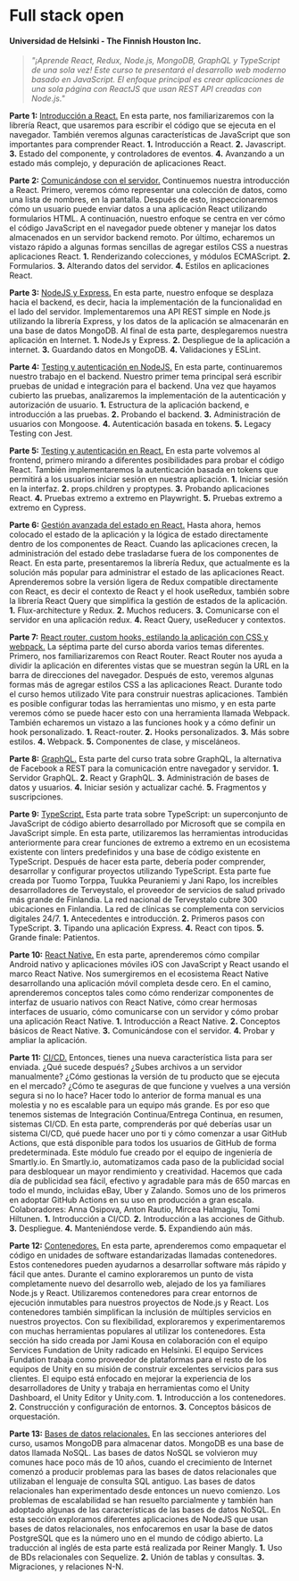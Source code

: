 # Full stack open
#### Universidad de Helsinki - The Finnish Houston Inc.
> _"¡Aprende React, Redux, Node.js, MongoDB, GraphQL y TypeScript de una sola vez! Este curso te presentará el desarrollo web moderno basado en JavaScript. El enfoque principal es crear aplicaciones de una sola página con ReactJS que usan REST API creadas con Node.js."_

**Parte 1:** [Introducción a React.](https://github.com/thiago-laurence/full-stack-open/tree/main/part1/part1)
En esta parte, nos familiarizaremos con la librería React, que usaremos para escribir el código que se ejecuta en el navegador. También veremos algunas características de JavaScript que son importantes para comprender React.
**1.** Introducción a React.
**2.** Javascript.
**3.** Estado del componente, y controladores de eventos.
**4.** Avanzando a un estado más complejo, y depuración de aplicaciones React.

**Parte 2:** [Comunicándose con el servidor.](https://github.com/thiago-laurence/full-stack-open/tree/main/part2/part2)
Continuemos nuestra introducción a React. Primero, veremos cómo representar una colección de datos, como una lista de nombres, en la pantalla. Después de esto, inspeccionaremos cómo un usuario puede enviar datos a una aplicación React utilizando formularios HTML. A continuación, nuestro enfoque se centra en ver cómo el código JavaScript en el navegador puede obtener y manejar los datos almacenados en un servidor backend remoto. Por último, echaremos un vistazo rápido a algunas formas sencillas de agregar estilos CSS a nuestras aplicaciones React.
**1.** Renderizando colecciones, y módulos ECMAScript.
**2.** Formularios.
**3.** Alterando datos del servidor.
**4.** Estilos en aplicaciones React.

**Parte 3:** [NodeJS y Express.](https://github.com/thiago-laurence/full-stack-open/tree/main/part3)
En esta parte, nuestro enfoque se desplaza hacia el backend, es decir, hacia la implementación de la funcionalidad en el lado del servidor. Implementaremos una API REST simple en Node.js utilizando la librería Express, y los datos de la aplicación se almacenarán en una base de datos MongoDB. Al final de esta parte, desplegaremos nuestra aplicación en Internet.
**1.** NodeJs y Express.
**2.** Despliegue de la aplicación a internet.
**3.** Guardando datos en MongoDB.
**4.** Validaciones y ESLint.

**Parte 4:** [Testing y autenticación en NodeJS.](https://github.com/thiago-laurence/full-stack-open/tree/main/part4)
En esta parte, continuaremos nuestro trabajo en el backend. Nuestro primer tema principal será escribir pruebas de unidad e integración para el backend. Una vez que hayamos cubierto las pruebas, analizaremos la implementación de la autenticación y autorización de usuario.
**1.** Estructura de la aplicación backend, e introducción a las pruebas.
**2.** Probando el backend.
**3.** Administración de usuarios con Mongoose.
**4.** Autenticación basada en tokens.
**5.** Legacy Testing con Jest.

**Parte 5:** [Testing y autenticación en React.](https://github.com/thiago-laurence/full-stack-open/tree/main/part5)
En esta parte volvemos al frontend, primero mirando a diferentes posibilidades para probar el código React. También implementaremos la autenticación basada en tokens que permitirá a los usuarios iniciar sesión en nuestra aplicación.
**1.** Iniciar sesión en la interfaz.
**2.** props.children y proptypes.
**3.** Probando aplicaciones React.
**4.** Pruebas extremo a extremo en Playwright.
**5.** Pruebas extremo a extremo en Cypress.

**Parte 6:** [Gestión avanzada del estado en React.](https://github.com/thiago-laurence/full-stack-open/tree/main/part6/part6)
Hasta ahora, hemos colocado el estado de la aplicación y la lógica de estado directamente dentro de los componentes de React. Cuando las aplicaciones crecen, la administración del estado debe trasladarse fuera de los componentes de React. En esta parte, presentaremos la librería Redux, que actualmente es la solución más popular para administrar el estado de las aplicaciones React.
Aprenderemos sobre la versión ligera de Redux compatible directamente con React, es decir el contexto de React y el hook useRedux, también sobre la librería React Query que simplifica la gestión de estados de la aplicación.
**1.** Flux-architecture y Redux.
**2.** Muchos reducers.
**3.** Comunicarse con el servidor en una aplicación redux.
**4.** React Query, useReducer y contextos.

**Parte 7:** [React router, custom hooks, estilando la aplicación con CSS y webpack.](https://github.com/thiago-laurence/full-stack-open/tree/main/part7/part7)
La séptima parte del curso aborda varios temas diferentes. Primero, nos familiarizaremos con React Router. React Router nos ayuda a dividir la aplicación en diferentes vistas que se muestran según la URL en la barra de direcciones del navegador. Después de esto, veremos algunas formas más de agregar estilos CSS a las aplicaciones React. Durante todo el curso hemos utilizado Vite para construir nuestras aplicaciones. También es posible configurar todas las herramientas uno mismo, y en esta parte veremos cómo se puede hacer esto con una herramienta llamada Webpack. También echaremos un vistazo a las funciones hook y a cómo definir un hook personalizado.
**1.** React-router.
**2.** Hooks personalizados.
**3.** Más sobre estilos.
**4.** Webpack.
**5.** Componentes de clase, y misceláneos.

**Parte 8:** [GraphQL.](https://github.com/thiago-laurence/full-stack-open/tree/main/part8/part8)
Esta parte del curso trata sobre GraphQL, la alternativa de Facebook a REST para la comunicación entre navegador y servidor.
**1.** Servidor GraphQL.
**2.** React y GraphQL.
**3.** Administración de bases de datos y usuarios.
**4.** Iniciar sesión y actualizar caché.
**5.** Fragmentos y suscripciones.

**Parte 9:** [TypeScript.](https://github.com/thiago-laurence/full-stack-open/tree/main/part9/part9)
Esta parte trata sobre TypeScript: un superconjunto de JavaScript de código abierto desarrollado por Microsoft que se compila en JavaScript simple.
En esta parte, utilizaremos las herramientas introducidas anteriormente para crear funciones de extremo a extremo en un ecosistema existente con linters predefinidos y una base de código existente en TypeScript. Después de hacer esta parte, debería poder comprender, desarrollar y configurar proyectos utilizando TypeScript.
Esta parte fue creada por Tuomo Torppa, Tuukka Peuraniemi y Jani Rapo, los increíbles desarrolladores de Terveystalo, el proveedor de servicios de salud privado más grande de Finlandia. La red nacional de Terveystalo cubre 300 ubicaciones en Finlandia. La red de clínicas se complementa con servicios digitales 24/7.
**1.** Antecedentes e introducción.
**2.** Primeros pasos con TypeScript.
**3.** Tipando una aplicación Express.
**4.** React con tipos.
**5.** Grande finale: Patientos.

**Parte 10:** [React Native.](https://github.com/thiago-laurence/full-stack-open/tree/main/part10/part10)
En esta parte, aprenderemos cómo compilar Android nativo y aplicaciones móviles iOS con JavaScript y React usando el marco React Native. Nos sumergiremos en el ecosistema React Native desarrollando una aplicación móvil completa desde cero. En el camino, aprenderemos conceptos tales como cómo renderizar componentes de interfaz de usuario nativos con React Native, cómo crear hermosas interfaces de usuario, cómo comunicarse con un servidor y cómo probar una aplicación React Native.
**1.** Introducción a React Native.
**2.** Conceptos básicos de React Native.
**3.** Comunicándose con el servidor.
**4.** Probar y ampliar la aplicación.

**Parte 11:** [CI/CD.](https://github.com/thiago-laurence/full-stack-open/tree/main/part11/part11)
Entonces, tienes una nueva característica lista para ser enviada. ¿Qué sucede después? ¿Subes archivos a un servidor manualmente? ¿Cómo gestionas la versión de tu producto que se ejecuta en el mercado? ¿Cómo te aseguras de que funcione y vuelves a una versión segura si no lo hace?
Hacer todo lo anterior de forma manual es una molestia y no es escalable para un equipo más grande. Es por eso que tenemos sistemas de Integración Continua/Entrega Continua, en resumen, sistemas CI/CD. En esta parte, comprenderás por qué deberías usar un sistema CI/CD, qué puede hacer uno por ti y cómo comenzar a usar GitHub Actions, que está disponible para todos los usuarios de GitHub de forma predeterminada.
Este módulo fue creado por el equipo de ingeniería de Smartly.io. En Smartly.io, automatizamos cada paso de la publicidad social para desbloquear un mayor rendimiento y creatividad. Hacemos que cada día de publicidad sea fácil, efectivo y agradable para más de 650 marcas en todo el mundo, incluidas eBay, Uber y Zalando. Somos uno de los primeros en adoptar GitHub Actions en su uso en producción a gran escala. Colaboradores: Anna Osipova, Anton Rautio, Mircea Halmagiu, Tomi Hiltunen.
**1.** Introducción a CI/CD.
**2.** Introducción a las acciones de Github.
**3.** Despliegue.
**4.** Manteniéndose verde.
**5.** Expandiendo aún más.

**Parte 12:** [Contenedores.](https://github.com/thiago-laurence/full-stack-open/tree/main/part12/part12)
En esta parte, aprenderemos como empaquetar el código en unidades de software estandarizadas llamadas contenedores. Estos contenedores pueden ayudarnos a desarrollar software más rápido y fácil que antes. Durante el camino exploraremos un punto de vista completamente nuevo del desarrollo web, alejado de los ya familiares Node.js y React.
Utilizaremos contenedores para crear entornos de ejecución inmutables para nuestros proyectos de Node.js y React. Los contenedores también simplifican la inclusión de múltiples servicios en nuestros proyectos. Con su flexibilidad, exploraremos y experimentaremos con muchas herramientas populares al utilizar los contenedores.
Esta sección ha sido creada por Jami Kousa en colaboración con el equipo Services Fundation de Unity radicado en Helsinki. El equipo Services Fundation trabaja como proveedor de plataformas para el resto de los equipos de Unity en su misión de construir excelentes servicios para sus clientes. El equipo está enfocado en mejorar la experiencia de los desarrolladores de Unity y trabaja en herramientas como el Unity Dashboard, el Unity Editor y Unity.com.
**1.** Introducción a los contenedores.
**2.** Construcción y configuración de entornos.
**3.** Conceptos básicos de orquestación.

**Parte 13:** [Bases de datos relacionales.](https://github.com/thiago-laurence/full-stack-open/tree/main/part13/part13)
En las secciones anteriores del curso, usamos MongoDB para almacenar datos. MongoDB es una base de datos llamada NoSQL. Las bases de datos NoSQL se volvieron muy comunes hace poco más de 10 años, cuando el crecimiento de Internet comenzó a producir problemas para las bases de datos relacionales que utilizaban el lenguaje de consulta SQL antiguo.
Las bases de datos relacionales han experimentado desde entonces un nuevo comienzo. Los problemas de escalabilidad se han resuelto parcialmente y también han adoptado algunas de las características de las bases de datos NoSQL. En esta sección exploramos diferentes aplicaciones de NodeJS que usan bases de datos relacionales, nos enfocaremos en usar la base de datos PostgreSQL que es la número uno en el mundo de código abierto.
La traducción al inglés de esta parte está realizada por Reiner Mangly.
**1.** Uso de BDs relacionales con Sequelize.
**2.** Unión de tablas y consultas.
**3.** Migraciones, y relaciones N-N.
